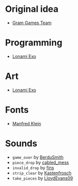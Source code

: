 Original idea
=============
- [Gram Games Team](http://gram.gs/)

Programming
===========
- [Lonami Exo](https://lonamiwebs.github.io/)

Art
===
- [Lonami Exo](https://lonamiwebs.github.io/)

Fonts
=====
- [Manfred Klein](http://www.dafont.com/geo-sans-light.font)

Sounds
======
- `game_over` by [BerduSmith](http://freesound.org/people/BerduSmith/sounds/335395/)
- `piece_drop` by [cabled_mess](http://freesound.org/people/cabled_mess/sounds/350906/)
- `invalid_drop` by [fins](http://freesound.org/people/fins/sounds/146726/)
- `strip_clear` by [Kastenfrosch](http://freesound.org/people/Kastenfrosch/sounds/162461/)
- `take_pieces` by [LloydEvans09](http://freesound.org/people/LloydEvans09/sounds/321806/)
